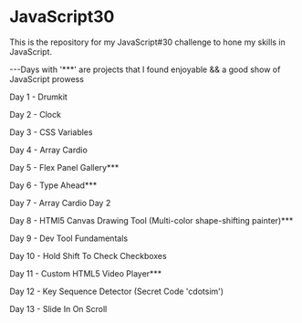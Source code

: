 # JavaScript30

This is the repository for my JavaScript#30 challenge to hone my skills in JavaScript.

---Days with '***' are projects that I found enjoyable && a good show of JavaScript prowess

Day 1 - Drumkit

Day 2 - Clock

Day 3 - CSS Variables

Day 4 - Array Cardio

Day 5 - Flex Panel Gallery***

Day 6 - Type Ahead***

Day 7 - Array Cardio Day 2

Day 8 - HTMl5 Canvas Drawing Tool (Multi-color shape-shifting painter)***

Day 9 - Dev Tool Fundamentals

Day 10 - Hold Shift To Check Checkboxes

Day 11 - Custom HTML5 Video Player***

Day 12 - Key Sequence Detector (Secret Code 'cdotsim')

Day 13 - Slide In On Scroll
